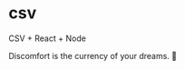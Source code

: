 # csv
CSV + React + Node

<!-- INSPIRATIONAL_QUOTE_START -->
Discomfort is the currency of your dreams.
🐶
<!-- INSPIRATIONAL_QUOTE_END -->
